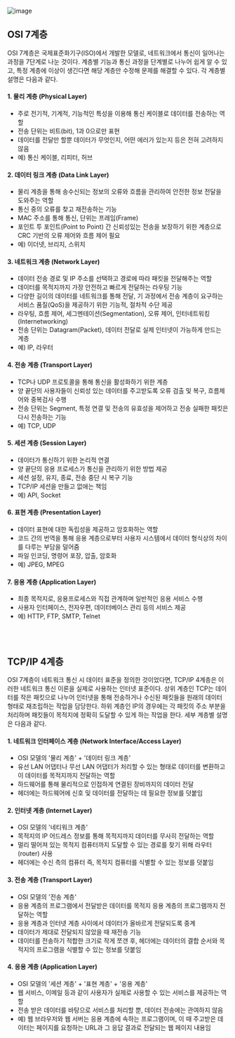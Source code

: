 ![image](https://user-images.githubusercontent.com/64777557/215671869-ee434d5b-43a4-4340-91a4-0fc03445e689.png)
## **OSI 7계층**
  OSI 7계층은 국제표준화기구(ISO)에서 개발한 모델로, 네트워크에서 통신이 일어나는 과정을 7단계로 나눈 것이다. 계층별 기능과 통신 과정을 단계별로 나누어 쉽게 알 수 있고, 특정 계층에 이상이 생긴다면 해당 계층만 수정해 문제를 해결할 수 있다. 각 계층별 설명은 다음과 같다.
  
#### **1\. 물리 계층 (Physical Layer)**
-   주로 전기적, 기계적, 기능적인 특성을 이용해 통신 케이블로 데이터를 전송하는 역할
-   전송 단위는 비트(bit), 1과 0으로만 표현
-   데이터를 전달만 할뿐 데이터가 무엇인지, 어떤 에러가 있는지 등은 전혀 고려하지 않음
-   예) 통신 케이블, 리피터, 허브


#### **2\. 데이터 링크 계층 (Data Link Layer)**
-   물리 계층을 통해 송수신되는 정보의 오류와 흐름을 관리하여 안전한 정보 전달을 도와주는 역할
-   통신 중의 오류를 찾고 재전송하는 기능
-   MAC 주소를 통해 통신, 단위는 프레임(Frame)
-   포인트 투 포인트(Point to Point) 간 신뢰성있는 전송을 보장하기 위한 계층으로 CRC 기반의 오류 제어와 흐름 제어 필요
-   예) 이더넷, 브리지, 스위치


#### **3\. 네트워크 계층 (Network Layer)**
-   데이터 전송 경로 및 IP 주소를 선택하고 경로에 따라 패킷을 전달해주는 역할
-   데이터를 목적지까지 가장 안전하고 빠르게 전달하는 라우팅 기능
-   다양한 길이의 데이터를 네트워크를 통해 전달, 기 과정에서 전송 계층이 요구하는 서비스 품질(QoS)을 제공하기 위한 기능적, 절차적 수단 제공
-   라우팅, 흐름 제어, 세그멘테이션(Segmentation), 오류 제어, 인터네트워킹(Internetworking)
-   전송 단위는 Datagram(Packet), 데이터 전달로 실제 인터넷이 가능하게 만드는 계층
-   예) IP, 라우터


#### **4\. 전송 계층 (Transport Layer)**
-   TCP나 UDP 프로토콜을 통해 통신을 활성화하기 위한 계층
-   양 끝단의 사용자들이 신뢰성 있는 데이터를 주고받도록 오류 검출 및 복구, 흐름제어와 중복검사 수행
-   전송 단위는 Segment, 특정 연결 및 전송의 유효성을 제어하고 전송 실패한 패킷은 다시 전송하는 기능
-   예) TCP, UDP


#### **5\. 세션 계층 (Session Layer)**
-   데이터가 통신하기 위한 논리적 연결
-   양 끝단의 응용 프로세스가 통신을 관리하기 위한 방법 제공
-   세션 설정, 유지, 종료, 전송 중단 시 복구 기능
-   TCP/IP 세션을 만들고 없애는 책임
-   예) API, Socket


#### **6\. 표현 계층 (Presentation Layer)**
-   데이터 표현에 대한 독립성을 제공하고 암호화하는 역할
-   코드 간의 번역을 통해 응용 계층으로부터 사용자 시스템에서 데이터 형식상의 차이를 다루는 부담을 덜어줌
-   파일 인코딩, 명령어 포장, 압출, 암호화
-   예) JPEG, MPEG


#### **7\. 응용 계층 (Application Layer)**
-   최종 목적지로, 응용프로세스와 직접 관계하며 일반적인 응용 서비스 수행
-   사용자 인터페이스, 전자우편, 데이터베이스 관리 등의 서비스 제공
-   예) HTTP, FTP, SMTP, Telnet   
  
  <br/><br/>
  
## **TCP/IP 4계층** ##
  OSI 7계층이 네트워크 통신 시 데이터 표준을 정의한 것이었다면, TCP/IP 4계층은 이러한 네트워크 통신 이론을 실제로 사용하는 인터넷 표준이다. 상위 계층인 TCP는 데이터를 작은 패킷으로 나누어 인터넷을 통해 전송하거나 수신된 패킷들을 원래의 데이터 형태로 재조립하는 작업을 담당한다. 하위 계층인 IP의 경우에는 각 패킷의 주소 부분을 처리하며 패킷들이 목적지에 정확히 도달할 수 있게 하는 작업을 한다. 세부 계층별 설명은 다음과 같다.
  
#### **1\. 네트워크 인터페이스 계층 (Network Interface/Access **Layer**)**
-   OSI 모델의 '물리 계층' + '데이터 링크 계층'
-   유선 LAN 어댑터나 무선 LAN 어댑터가 처리할 수 있는 형태로 데이터를 변환하고 이 데이터를 목적지까지 전달하는 역할
-   하드웨어를 통해 물리적으로 인접하게 연결된 장비까지의 데이터 전달
-   헤더에는 하드웨어에 신호 및 데이터를 전달하는 데 필요한 정보를 덧붙임


#### **2\. 인터넷 계층 (Internet **Layer**)**
-   OSI 모델의 '네티워크 계층'
-   목적지의 IP 어드레스 정보를 통해 목적지까지 데이터를 무사히 전달하는 역할
-   멀리 떨어져 있는 목적지 컴퓨터까지 도달할 수 있는 경로를 찾기 위해 라우터(router) 사용
-   헤더에는 수신 측의 컴퓨터 즉, 목적지 컴퓨터를 식별할 수 있는 정보를 덧붙임
 

#### **3\. 전송 계층 (Transport **Layer**)**
-   OSI 모델의 '전송 계층'
-   응용 계층의 프로그램에서 전달받은 데이터를 목적지 응용 계층의 프로그램까지 전달하는 역할
-   응용 계층과 인터넷 계층 사이에서 데이터가 올바르게 전달되도록 중계
-   데이터가 제대로 전달되지 않았을 때 재전송 기능
-   데이터를 전송하기 적합한 크기로 작게 쪼갠 후, 헤더에는 데이터의 결합 순서와 목적지의 프로그램을 식별할 수 있는 정보를 덧붙임


#### **4\. 응용 계층 (Application Layer)**
-   OSI 모델의 '세션 계층' + '표현 계층' + '응용 계층'
-   웹 서비스, 이메일 등과 같이 사용자가 실제로 사용할 수 있는 서비스를 제공하는 역할
-   전송 받은 데이터를 바탕으로 서비스를 처리할 뿐, 데이터 전송에는 관여하지 않음
-   예) 웹 브라우저와 웹 서버는 응용 계층에 속하는 프로그램이며, 이 때 주고받은 데이터는 페이지를 요청하는 URL과 그 응답 결과로 전달되는 웹 페이지 내용임
